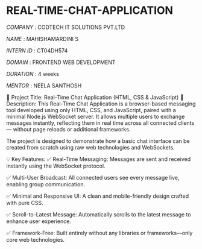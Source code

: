 # REAL-TIME-CHAT-APPLICATION

*COMPANY* : CODTECH IT SOLUTIONS PVT.LTD 

*NAME* : MAHISHAMARDINI S

*INTERN ID* : CT04DH574

*DOMAIN* : FRONTEND WEB DEVELOPMENT

*DURATION* : 4 weeks

*MENTOR* : NEELA SANTHOSH

💬 Project Title: Real-Time Chat Application (HTML, CSS & JavaScript)
📄 Description:
This Real-Time Chat Application is a browser-based messaging tool developed using only HTML, CSS, and JavaScript, paired with a minimal Node.js WebSocket server. It allows multiple users to exchange messages instantly, reflecting them in real time across all connected clients — without page reloads or additional frameworks.

The project is designed to demonstrate how a basic chat interface can be created from scratch using raw web technologies and WebSockets.

💡 Key Features:
✅ Real-Time Messaging: Messages are sent and received instantly using the WebSocket protocol.

✅ Multi-User Broadcast: All connected users see every message live, enabling group communication.

✅ Minimal and Responsive UI: A clean and mobile-friendly design crafted with pure CSS.

✅ Scroll-to-Latest Message: Automatically scrolls to the latest message to enhance user experience.



✅ Framework-Free: Built entirely without any libraries or frameworks—only core web technologies.
